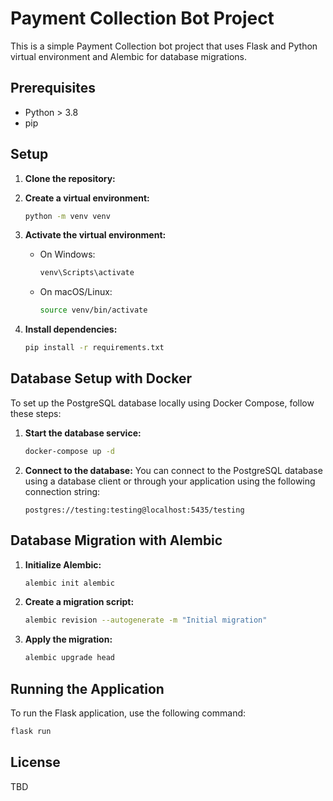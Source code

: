 # Payment Collection Bot Project

This is a simple Payment Collection bot project that uses Flask and Python virtual environment and Alembic for database migrations.

## Prerequisites

- Python > 3.8
- pip

## Setup

1. **Clone the repository:**

2. **Create a virtual environment:**
   ```bash
   python -m venv venv
   ```

3. **Activate the virtual environment:**
   - On Windows:
     ```bash
     venv\Scripts\activate
     ```
   - On macOS/Linux:
     ```bash
     source venv/bin/activate
     ```

4. **Install dependencies:**
   ```bash
   pip install -r requirements.txt
   ```

## Database Setup with Docker

To set up the PostgreSQL database locally using Docker Compose, follow these steps:

1. **Start the database service:**
   ```bash
   docker-compose up -d
   ```

2. **Connect to the database:**
   You can connect to the PostgreSQL database using a database client or through your application using the following connection string:
   ```
   postgres://testing:testing@localhost:5435/testing
   ```

## Database Migration with Alembic

1. **Initialize Alembic:**
   ```bash
   alembic init alembic
   ```

2. **Create a migration script:**
   ```bash
   alembic revision --autogenerate -m "Initial migration"
   ```

3. **Apply the migration:**
   ```bash
   alembic upgrade head
   ```

## Running the Application

To run the Flask application, use the following command:
```bash
flask run
```

## License
TBD